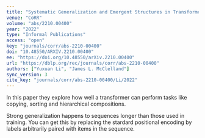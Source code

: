 ```yaml
---
title: "Systematic Generalization and Emergent Structures in Transformers Trained on Structured Tasks."
venue: "CoRR"
volume: "abs/2210.00400"
year: "2022"
type: "Informal Publications"
access: "open"
key: "journals/corr/abs-2210-00400"
doi: "10.48550/ARXIV.2210.00400"
ee: "https://doi.org/10.48550/arXiv.2210.00400"
url: "https://dblp.org/rec/journals/corr/abs-2210-00400"
authors: ["Yuxuan Li", "James L. McClelland"]
sync_version: 3
cite_key: "journals/corr/abs-2210-00400/Li/2022"
---
```

In this paper they explore how well a transformer can perform tasks like copying, sorting and hierarchical compositions.

Strong generalization happens to sequences longer than those used in training. You can get this by replacing the stardard positional encoding by labels arbitrarily paired with items in the sequence.